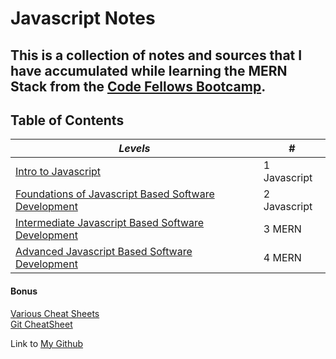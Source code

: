 # Javascript Notes

## This is a collection of notes and sources that I have accumulated while learning the MERN Stack from the [Code Fellows Bootcamp](https://www.codefellows.org/). ##

## Table of Contents
  
  _Levels_ |  #
------------ | -------------
[Intro to Javascript](https://github.com/TraceDugar/reading-notes/blob/main/102/toc.md) | 1 Javascript
[Foundations of Javascript Based Software Development](https://github.com/TraceDugar/reading-notes/blob/main/201/Toc.md) | 2 Javascript
[Intermediate Javascript Based Software Development](https://github.com/TraceDugar/reading-notes/blob/main/301/toc.md) | 3 MERN
[Advanced Javascript Based Software Development](https://github.com/TraceDugar/reading-notes/blob/main/401/toc.md) | 4 MERN

#### Bonus
[Various Cheat Sheets](https://codehouse.vercel.app/app)<br>
[Git CheatSheet](https://training.github.com/downloads/github-git-cheat-sheet/)<br>

Link to [My Github](https://github.com/TraceDugar) 
